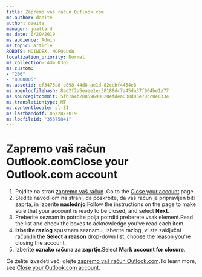 ```yaml
---
title: Zapremo vaš račun Outlook.com
ms.author: daeite
author: daeite
manager: joallard
ms.date: 6/20/2019
ms.audience: Admin
ms.topic: article
ROBOTS: NOINDEX, NOFOLLOW
localization_priority: Normal
ms.collection: Adm_O365
ms.custom:
- "206"
- "8000005"
ms.assetid: ef3475a8-e898-44d8-ae1d-82cdbf4454e8
ms.openlocfilehash: 8ad2f2a5eaee1ec38188dc7a45da37f904be1e77
ms.sourcegitcommit: 5fb7a4b28859690020efdea630d03e70cc0e6334
ms.translationtype: MT
ms.contentlocale: sl-SI
ms.lasthandoff: 06/28/2019
ms.locfileid: "35375841"
---
```

# <a name="close-your-outlookcom-account"></a><span data-ttu-id="7b95e-102">Zapremo vaš račun Outlook.com</span><span class="sxs-lookup"><span data-stu-id="7b95e-102">Close your Outlook.com account</span></span>

1. <span data-ttu-id="7b95e-103">Pojdite na stran [zapremo vaš račun](https://go.microsoft.com/fwlink/p/?linkid=845493) .</span><span class="sxs-lookup"><span data-stu-id="7b95e-103">Go to the [Close your account](https://go.microsoft.com/fwlink/p/?linkid=845493) page.</span></span>
2. <span data-ttu-id="7b95e-104">Sledite navodilom na strani, da poskrbite, da vaš račun je pripravljen biti zaprta, in izberite **naslednjo**.</span><span class="sxs-lookup"><span data-stu-id="7b95e-104">Follow the instructions on the page to make sure that your account is ready to be closed, and select **Next**.</span></span>
3. <span data-ttu-id="7b95e-105">Preberite seznam in potrdite polja potrditi preberete vsak element.</span><span class="sxs-lookup"><span data-stu-id="7b95e-105">Read the list and check the boxes to acknowledge you've read each item.</span></span>
4. <span data-ttu-id="7b95e-106">**Izberite razlog** spustnem seznamu, izberite razlog, vi ste zaključni račun.</span><span class="sxs-lookup"><span data-stu-id="7b95e-106">In the **Select a reason** drop-down list, choose the reason you're closing the account.</span></span>
5. <span data-ttu-id="7b95e-107">Izberite **oznako računa za zaprtje**.</span><span class="sxs-lookup"><span data-stu-id="7b95e-107">Select **Mark account for closure**.</span></span>

<span data-ttu-id="7b95e-108">Če želite izvedeti več, glejte [zapremo vaš račun Outlook.com](https://support.office.com/article/564b801e-2a47-4cb2-afa8-12ead3185038?wt.mc_id=Office_Outlook_com_Alchemy).</span><span class="sxs-lookup"><span data-stu-id="7b95e-108">To learn more, see [Close your Outlook.com account](https://support.office.com/article/564b801e-2a47-4cb2-afa8-12ead3185038?wt.mc_id=Office_Outlook_com_Alchemy).</span></span>
  